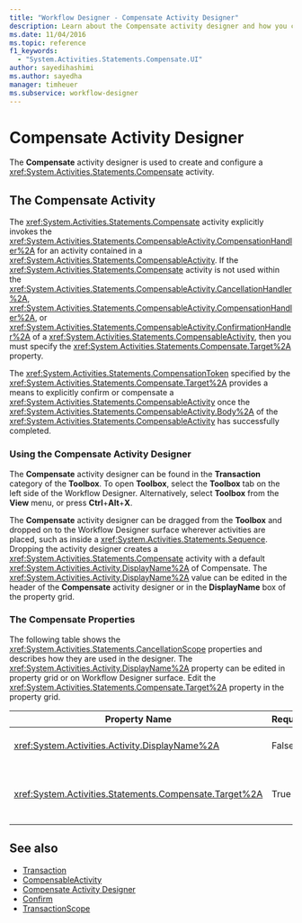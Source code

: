 ```yaml
---
title: "Workflow Designer - Compensate Activity Designer"
description: Learn about the Compensate activity designer and how you can use the Compensate activity designer to create and configure a Compensate activity.
ms.date: 11/04/2016
ms.topic: reference
f1_keywords:
  - "System.Activities.Statements.Compensate.UI"
author: sayedihashimi
ms.author: sayedha
manager: timheuer
ms.subservice: workflow-designer
---
```

# Compensate Activity Designer

The **Compensate** activity designer is used to create and configure a <xref:System.Activities.Statements.Compensate> activity.

## The Compensate Activity

The <xref:System.Activities.Statements.Compensate> activity explicitly invokes the <xref:System.Activities.Statements.CompensableActivity.CompensationHandler%2A> for an activity contained in a <xref:System.Activities.Statements.CompensableActivity>. If the <xref:System.Activities.Statements.Compensate> activity is not used within the <xref:System.Activities.Statements.CompensableActivity.CancellationHandler%2A>, <xref:System.Activities.Statements.CompensableActivity.CompensationHandler%2A>, or <xref:System.Activities.Statements.CompensableActivity.ConfirmationHandler%2A> of a <xref:System.Activities.Statements.CompensableActivity>, then you must specify the <xref:System.Activities.Statements.Compensate.Target%2A> property.

The <xref:System.Activities.Statements.CompensationToken> specified by the <xref:System.Activities.Statements.Compensate.Target%2A> provides a means to explicitly confirm or compensate a <xref:System.Activities.Statements.CompensableActivity> once the <xref:System.Activities.Statements.CompensableActivity.Body%2A> of the <xref:System.Activities.Statements.CompensableActivity> has successfully completed.

### Using the Compensate Activity Designer

The **Compensate** activity designer can be found in the **Transaction** category of the **Toolbox**. To open **Toolbox**, select the **Toolbox** tab on the left side of the Workflow Designer. Alternatively, select **Toolbox** from the **View** menu, or press **Ctrl**+**Alt**+**X**.

The **Compensate** activity designer can be dragged from the **Toolbox** and dropped on to the Workflow Designer surface wherever activities are placed, such as inside a <xref:System.Activities.Statements.Sequence>. Dropping the activity designer creates a <xref:System.Activities.Statements.Compensate> activity with a default <xref:System.Activities.Activity.DisplayName%2A> of Compensate. The <xref:System.Activities.Activity.DisplayName%2A> value can be edited in the header of the **Compensate** activity designer or in the **DisplayName** box of the property grid.

### The Compensate Properties

The following table shows the <xref:System.Activities.Statements.CancellationScope> properties and describes how they are used in the designer. The <xref:System.Activities.Activity.DisplayName%2A> property can be edited in property grid or on Workflow Designer surface. Edit the <xref:System.Activities.Statements.Compensate.Target%2A> property in the property grid.

|Property Name|Required|Usage|
|-|--------------|-|
|<xref:System.Activities.Activity.DisplayName%2A>|False|Specifies the optional friendly name of the <xref:System.Activities.Statements.Compensate> activity. The default is Compensate.|
|<xref:System.Activities.Statements.Compensate.Target%2A>|True|Specifies the <xref:System.Activities.InArgument%601> that contains the <xref:System.Activities.Statements.CompensationToken> for this <xref:System.Activities.Statements.Compensate> activity.|

## See also

- [Transaction](../workflow-designer/transaction-activity-designers.md)
- [CompensableActivity](../workflow-designer/compensableactivity-activity-designer.md)
- [Compensate Activity Designer](../workflow-designer/compensate-activity-designer.md)
- [Confirm](../workflow-designer/confirm-activity-designer.md)
- [TransactionScope](../workflow-designer/transactionscope-activity-designer.md)